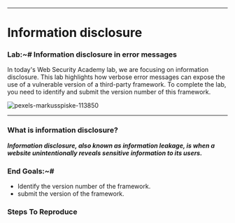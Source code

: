 ***
# Information disclosure
### Lab:~# Information disclosure in error messages

In today's Web Security Academy lab, we are focusing on information disclosure. This lab highlights how verbose error messages can expose the use of a vulnerable version of a third-party framework. To complete the lab, you need to identify and submit the version number of this framework.

![pexels-markusspiske-113850](https://github.com/user-attachments/assets/9837bfe9-27e3-4eaa-9c42-1373beaf77f9)

***
### What is information disclosure?
**_Information disclosure, also known as information leakage, is when a website unintentionally reveals sensitive information to its users._**

### End Goals:~#
- Identify the version number of the framework.
- submit the version of the framework.

### Steps To Reproduce



